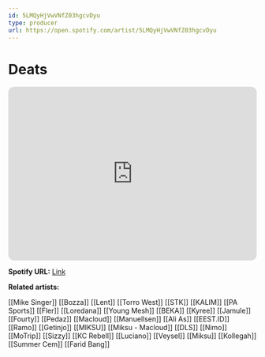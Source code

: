 ```yaml
---
id: 5LMQyHjVwVNfZ03hgcvDyu
type: producer
url: https://open.spotify.com/artist/5LMQyHjVwVNfZ03hgcvDyu
---
```

# Deats

<iframe style="border-radius:12px" src="https://open.spotify.com/embed/artist/5LMQyHjVwVNfZ03hgcvDyu" width="100%" height="352" frameBorder="0" allowfullscreen="" allow="autoplay; clipboard-write; encrypted-media; fullscreen; picture-in-picture" loading="lazy"></iframe>

**Spotify URL:** [Link](https://open.spotify.com/artist/5LMQyHjVwVNfZ03hgcvDyu)

**Related artists:**

[[Mike Singer]]
[[Bozza]]
[[Lent]]
[[Torro West]]
[[STK]]
[[KALIM]]
[[PA Sports]]
[[Fler]]
[[Loredana]]
[[Young Mesh]]
[[BEKA]]
[[Kyree]]
[[Jamule]]
[[Fourty]]
[[Pedaz]]
[[Macloud]]
[[Manuellsen]]
[[Ali As]]
[[EEST.ID]]
[[Ramo]]
[[Getinjo]]
[[MIKSU]]
[[Miksu - Macloud]]
[[DLS]]
[[Nimo]]
[[MoTrip]]
[[Sizzy]]
[[KC Rebell]]
[[Luciano]]
[[Veysel]]
[[Miksu]]
[[Kollegah]]
[[Summer Cem]]
[[Farid Bang]]
